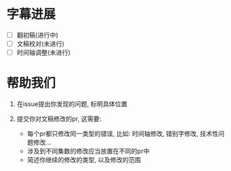 # 字幕进展

- [ ] 翻初稿(进行中)
- [ ] 文稿校对(未进行)
- [ ] 时间轴调整(未进行)

# 帮助我们

1. 在issue提出你发现的问题, 标明具体位置

1. 提交你对文稿修改的pr, 这需要:

    - 每个pr都只修改同一类型的错误, 比如: 时间轴修改, 错别字修改, 技术性问题修改...
    - 涉及到不同集数的修改应当放置在不同的pr中
    - 简述你继续的修改的类型, 以及修改的范围